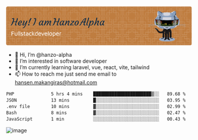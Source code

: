![Header](./github-header-image.png)

- 👋 Hi, I’m @hanzo-alpha
- 👀 I’m interested in software developer
- 🌱 I’m currently learning laravel, vue, react, vite, tailwind
- 📫 How to reach me just send me email to hansen.makangiras@hotmail.com 

<!---
hanzo-alpha/hanzo-alpha is a ✨ special ✨ repository because its `README.md` (this file) appears on your GitHub profile.
You can click the Preview link to take a look at your changes.
--->

<!--START_SECTION:waka-->

```txt
PHP              5 hrs 4 mins    ██████████████████████▒░░   89.68 %
JSON             13 mins         █░░░░░░░░░░░░░░░░░░░░░░░░   03.95 %
.env file        10 mins         ▓░░░░░░░░░░░░░░░░░░░░░░░░   02.99 %
Bash             8 mins          ▓░░░░░░░░░░░░░░░░░░░░░░░░   02.47 %
JavaScript       1 min           ░░░░░░░░░░░░░░░░░░░░░░░░░   00.43 %
```

<!--END_SECTION:waka-->

![image](https://github.com/hanzo-alpha/hanzo-alpha/assets/111342797/c4bd2977-6123-4017-8652-6e166259b484)

